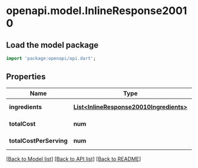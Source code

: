 # openapi.model.InlineResponse20010

## Load the model package
```dart
import 'package:openapi/api.dart';
```

## Properties
Name | Type | Description | Notes
------------ | ------------- | ------------- | -------------
**ingredients** | [**List&lt;InlineResponse20010Ingredients&gt;**](InlineResponse20010Ingredients.md) |  | [default to []]
**totalCost** | **num** |  | [default to null]
**totalCostPerServing** | **num** |  | [default to null]

[[Back to Model list]](../README.md#documentation-for-models) [[Back to API list]](../README.md#documentation-for-api-endpoints) [[Back to README]](../README.md)


